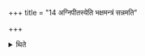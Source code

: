 +++
title = "14 अग्निपीतस्येति भक्षमन्त्रं सन्नमति"

+++

<details><summary>थिते</summary>

अग्निपीतस्येति भक्षमन्त्रं सन्नमति १४
</details>
